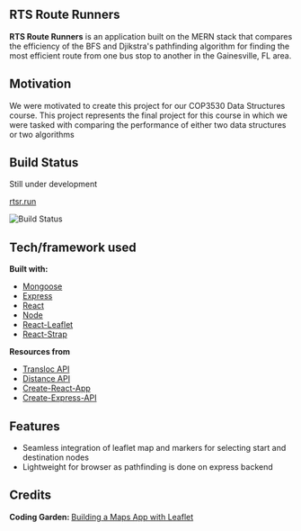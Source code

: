 ## RTS Route Runners
**RTS Route Runners** is an application built on the MERN stack that compares the efficiency of the BFS and Djikstra's pathfinding algorithm for finding the most efficient route from one bus stop to another in the Gainesville, FL area.

## Motivation
We were motivated to create this project for our COP3530 Data Structures course. This project represents the final project for this course in which we were tasked with comparing the performance of either two data structures or two algorithms

## Build Status
Still under development

[rtsr.run](https://rtsr.run)

![Build Status](https://travis-ci.org/travis-ci/docs-travis-ci-com.svg?branch=master)

## Tech/framework used
<b>Built with:</b>
- [Mongoose](https://mongoosejs.com/)
- [Express](https://expressjs.com/)
- [React](https://reactjs.org/)
- [Node](https://nodejs.org/en/)
- [React-Leaflet](https://react-leaflet.js.org/)
- [React-Strap](https://reactstrap.github.io/)

<b>Resources from</b>
- [Transloc API](https://rapidapi.com/transloc/api/openapi-1-2/endpoints)
- [Distance API](https://rapidapi.com/Distance.to/api/distance)
- [Create-React-App](https://create-react-app.dev/)
- [Create-Express-API](https://www.npmjs.com/package/create-express-api)

## Features
- Seamless integration of leaflet map and markers for selecting start and destination nodes
- Lightweight for browser as pathfinding is done on express backend

## Credits
<b>Coding Garden: </b>[Building a Maps App with Leaflet](https://www.youtube.com/watch?v=J7pFiXh-ydA&t=0s)
